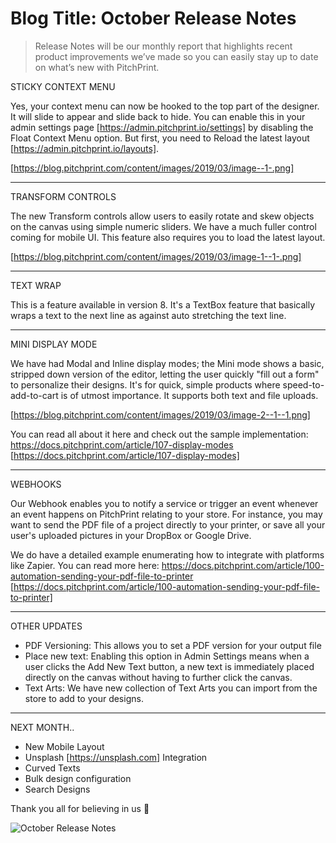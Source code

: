 # **Blog Title**: October Release Notes

> Release Notes will be our monthly report that highlights recent product improvements we’ve made so you can easily stay up to date on
> what’s new with PitchPrint.


STICKY CONTEXT MENU

Yes, your context menu can now be hooked to the top part of the designer. It will slide to appear and slide back to hide. You can enable
this in your admin settings page [https://admin.pitchprint.io/settings] by disabling the Float Context Menu option. But first, you need to
Reload the latest layout [https://admin.pitchprint.io/layouts].

[https://blog.pitchprint.com/content/images/2019/03/image--1-.png]

--------------------------------------------------------------------------------------------------------------------------------------------


TRANSFORM CONTROLS

The new Transform controls allow users to easily rotate and skew objects on the canvas using simple numeric sliders. We have a much fuller
control coming for mobile UI. This feature also requires you to load the latest layout.

[https://blog.pitchprint.com/content/images/2019/03/image-1--1-.png]

--------------------------------------------------------------------------------------------------------------------------------------------


TEXT WRAP

This is a feature available in version 8. It's a TextBox feature that basically wraps a text to the next line as against auto stretching the
text line.

--------------------------------------------------------------------------------------------------------------------------------------------


MINI DISPLAY MODE

We have had Modal and Inline display modes; the Mini mode shows a basic, stripped down version of the editor, letting the user quickly "fill
out a form" to personalize their designs. It's for quick, simple products where speed-to-add-to-cart is of utmost importance. It supports
both text and file uploads.

[https://blog.pitchprint.com/content/images/2019/03/image-2--1--1.png]

You can read all about it here and check out the sample implementation: https://docs.pitchprint.com/article/107-display-modes
[https://docs.pitchprint.com/article/107-display-modes]

--------------------------------------------------------------------------------------------------------------------------------------------


WEBHOOKS

Our Webhook enables you to notify a service or trigger an event whenever an event happens on PitchPrint relating to your store. For
instance, you may want to send the PDF file of a project directly to your printer, or save all your user's uploaded pictures in your DropBox
or Google Drive.

We do have a detailed example enumerating how to integrate with platforms like Zapier. You can read more here:
https://docs.pitchprint.com/article/100-automation-sending-your-pdf-file-to-printer
[https://docs.pitchprint.com/article/100-automation-sending-your-pdf-file-to-printer]

--------------------------------------------------------------------------------------------------------------------------------------------


OTHER UPDATES

 * PDF Versioning: This allows you to set a PDF version for your output file
 * Place new text: Enabling this option in Admin Settings means when a user clicks the Add New Text button, a new text is immediately placed
   directly on the canvas without having to further click the canvas.
 * Text Arts: We have new collection of Text Arts you can import from the store to add to your designs.

--------------------------------------------------------------------------------------------------------------------------------------------


NEXT MONTH..

 * New Mobile Layout
 * Unsplash [https://unsplash.com] Integration
 * Curved Texts
 * Bulk design configuration
 * Search Designs

Thank you all for believing in us 👏

![October Release Notes](https://blog.pitchprint.com/content/images/2019/03/sarah-dorweiler-211779-unsplash--1-.jpg)

